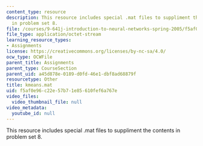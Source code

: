 ```yaml
---
content_type: resource
description: This resource includes special .mat files to suppliment the contents
  in problem set 8.
file: /courses/9-641j-introduction-to-neural-networks-spring-2005/f5af0e96c22e57b71e85610fef6a767e_kmeans.mat
file_type: application/octet-stream
learning_resource_types:
- Assignments
license: https://creativecommons.org/licenses/by-nc-sa/4.0/
ocw_type: OCWFile
parent_title: Assignments
parent_type: CourseSection
parent_uid: a45d878e-0189-d0fd-46e1-dbf8ad68879f
resourcetype: Other
title: kmeans.mat
uid: f5af0e96-c22e-57b7-1e85-610fef6a767e
video_files:
  video_thumbnail_file: null
video_metadata:
  youtube_id: null
---
```

This resource includes special .mat files to suppliment the contents in problem set 8.